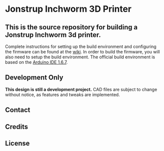 # Jonstrup Inchworm 3D Printer

## This is the source repository for building a Jonstrup Inchworm 3d printer.

Complete instructions for setting up the build environment and configuring the firmware can be found at the [wiki](https://github.com/MarlinFirmware/MarlinDev/wiki).  In order to build the firmware, you will also need to setup the build environment. The official build environment is based on the [Arduino IDE 1.6.7](https://www.arduino.cc/Main/Software).

## Development Only

__This design is still a development project.__
CAD files are subject to change without notice, as features and tweaks are implemented.

## Contact
<tbd>

## Credits
<Jens Henrik Sandell>

## License
<tbd>

